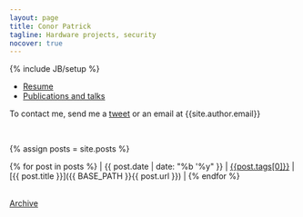 ```yaml
---
layout: page
title: Conor Patrick
tagline: Hardware projects, security
nocover: true
---
```


{% include JB/setup %}


* [Resume](/resume)
* [Publications and talks](/research)

To contact me, send me a [tweet](https://twitter.com/_conorpp) or an email at {{site.author.email}}

<br>

{% assign posts =  site.posts  %}

{% for post in posts %}
| <span class="nowrap">{{ post.date | date: "%b '%y" }}</span> | [{{post.tags[0]}}]({{BASE_PATH}}/tags.html#{{post.tags[0]}}) | [{{ post.title }}]({{ BASE_PATH }}{{ post.url }}) | {% endfor %}

<br>
<div>
<a href="/archive">Archive</a>
</div>

